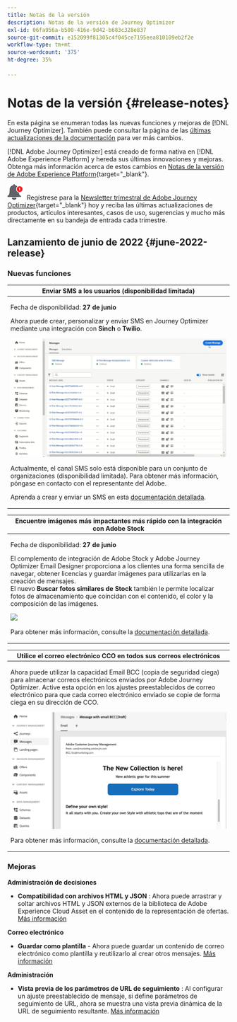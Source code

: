 ```yaml
---
title: Notas de la versión
description: Notas de la versión de Journey Optimizer
exl-id: 06fa956a-b500-416e-9d42-b683c328e837
source-git-commit: e152099f81305c4f045ce7195eea810109eb2f2e
workflow-type: tm+mt
source-wordcount: '375'
ht-degree: 35%

---
```


# Notas de la versión {#release-notes}

En esta página se enumeran todas las nuevas funciones y mejoras de [!DNL Journey Optimizer]. También puede consultar la página de las [últimas actualizaciones de la documentación](documentation-updates.md) para ver más cambios.

[!DNL Adobe Journey Optimizer] está creado de forma nativa en [!DNL Adobe Experience Platform] y hereda sus últimas innovaciones y mejoras. Obtenga más información acerca de estos cambios en [Notas de la versión de Adobe Experience Platform](https://experienceleague.adobe.com/docs/experience-platform/release-notes/latest.html?lang=es){target=&quot;_blank&quot;}.

![Newsletter](../assets/do-not-localize/nl-icon.png) Regístrese para la [Newsletter trimestral de Adobe Journey Optimizer](https://www.adobe.com/subscription/Adobe_Journey_Optimizer_NL.html){target=&quot;_blank&quot;} hoy y reciba las últimas actualizaciones de productos, artículos interesantes, casos de uso, sugerencias y mucho más directamente en su bandeja de entrada cada trimestre.

## Lanzamiento de junio de 2022 {#june-2022-release}

### Nuevas funciones

<table>
<thead>
<tr>
<th><strong>Enviar SMS a los usuarios (disponibilidad limitada)</strong><br/></th>
</tr>
</thead>
<tbody>
<tr>
<td>
<p>Fecha de disponibilidad: <b>27 de junio</b></p>
<p></p>
<p>Ahora puede crear, personalizar y enviar SMS en Journey Optimizer mediante una integración con <b>Sinch</b> o <b>Twilio</b>.</p>
<img src="assets/do-not-localize/SMS.gif"/>
<p>Actualmente, el canal SMS solo está disponible para un conjunto de organizaciones (disponibilidad limitada). Para obtener más información, póngase en contacto con el representante del Adobe.</p>
<p>Aprenda a crear y enviar un SMS en esta <a href="../messages/create-sms.md">documentación detallada</a>.</p>
</td>
</tr>
</tbody>
</table>


<table>
<thead>
<tr>
<th><strong>Encuentre imágenes más impactantes más rápido con la integración con Adobe Stock</strong><br/></th>
</tr>
</thead>
<tbody>
<tr>
<td>
<p>Fecha de disponibilidad: <b>27 de junio</b></p>
<p></p>
<p>El complemento de integración de Adobe Stock y Adobe Journey Optimizer Email Designer proporciona a los clientes una forma sencilla de navegar, obtener licencias y guardar imágenes para utilizarlas en la creación de mensajes. </br> El nuevo <b>Buscar fotos similares de Stock</b> también le permite localizar fotos de almacenamiento que coincidan con el contenido, el color y la composición de las imágenes. </p>
<img src="assets/do-not-localize/stock-rn.gif"/>
<p>Para obtener más información, consulte la <a href="../design/stock.md">documentación detallada</a>.</p>
</td>
</tr>
</tbody>
</table>

<table>
<thead>
<tr>
<th><strong>Utilice el correo electrónico CCO en todos sus correos electrónicos</strong><br/></th>
</tr>
</thead>
<tbody>
<tr>
<td>
<p>Ahora puede utilizar la capacidad Email BCC (copia de seguridad ciega) para almacenar correos electrónicos enviados por Adobe Journey Optimizer. Active esta opción en los ajustes preestablecidos de correo electrónico para que cada correo electrónico enviado se copie de forma ciega en su dirección de CCO.</p>
<img src="assets/do-not-localize/bcc-rn.gif"/>
<p>Para obtener más información, consulte la <a href="../configuration/bcc-email.md">documentación detallada</a>.</p>
</td>
</tr>
</tbody>
</table>

<!--<table>
<thead>
<tr>
<th><strong>Automatically use the best performing offer in your decisions</strong><br/></th>
</tr>
</thead>
<tbody>
<tr>
<td>
<p>You can now use personalized optimization model systems in Decision Management. This new type of model allows you to optimize and personalize offers based on segments and offer performance.</p>
<p>The use of personalized optimization AI models is currently restricted to selected users, and will be deployed to all environments in a future release.</p>
<img src="assets/do-not-localize/ai-ranking.gif"/>
<p>For more information, refer to the <a href="../offers/ranking/personalized-optimization-model.md">detailed documentation</a>.</p>
</td>
</tr>
</tbody>
</table>-->

<!--table>
<thead>
<tr>
<th><strong>Copy objects between sandboxes</strong><br/></th>
</tr>
</thead>
<tbody>
<tr>
<td>
<p>You can now re-create the experiences from a Journey Optimizer sandbox to another, for example from a non-production sandbox to a production sandbox. This new capability copies an entire Journey, including any objects the Journey depends on to run correctly, from one environment to another. In addition to Journeys, you can also copy other components, such as Offers, Messages, Schemas, Datasets, Data Sources, Events, and Actions.</p>
<p>This feature is currently in beta version and only available to beta customers. To join the beta program, contact Adobe Customer Care.</p>
<p>For more information, refer to the <a href="../building-journeys/read-segment.md#configuring-segment-trigger-activity">detailed documentation</a>.
</td>
</tr>
</tbody>
</table-->

<!--table>
<thead>
<tr>
<th><strong>Dynamic Expression Builder</strong><br/></th>
</tr>
</thead>
<tbody>
<tr>
<td>
<p>You can now create conditional content blocks across different authoring services to personalize your content. In addition to the Personalization Expression Library, the Expression Editor provides a new Conditional Rule Builder to help you design and save your content blocks.</p>
<p>For more information, refer to the <a href="../building-journeys/read-segment.md#configuring-segment-trigger-activity">detailed documentation</a>.
</td>
</tr>
</tbody>
</table-->


### Mejoras

**Administración de decisiones**

* **Compatibilidad con archivos HTML y JSON** : Ahora puede arrastrar y soltar archivos HTML y JSON externos de la biblioteca de Adobe Experience Cloud Asset en el contenido de la representación de ofertas. [Más información](../offers/offer-library/add-representations.md#html-json)


**Correo electrónico**

* **Guardar como plantilla** - Ahora puede guardar un contenido de correo electrónico como plantilla y reutilizarlo al crear otros mensajes. [Más información](../design/email-templates.md)

<!--
**Journeys**

* **Ending a journey** - In the journey canvas, the **End** activity has been removed from the palette. End tags are now added by default at the end of each path and cannot be removed. This improvement allows better reporting of where a customer dropped out of the journey, without any action from the user.

-->

**Administración**

<!--* **Allowed list in the UI** - You can now use the Journey Optimizer user interface to add new email addresses or domains to the allowed list.-->

* **Vista previa de los parámetros de URL de seguimiento** : Al configurar un ajuste preestablecido de mensaje, si define parámetros de seguimiento de URL, ahora se muestra una vista previa dinámica de la URL de seguimiento resultante. [Más información](../configuration/email-settings.md#url-tracking)

<!--* **Personalize tracking URL parameters** - You can now use the Expression Editor to configure URL tracking parameters in your message presets. [Learn more](../configuration/email-settings.md#url-tracking)-->

<!--
**Reporting**

* **Performance measurement** - A new **Reporting** tab is now available in the Administration > Configurations menu to set up reporting data sources.
-->
